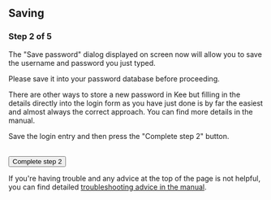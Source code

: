 <h2>Saving</h2>

<h3>Step 2 of 5</h3>

<p>The "Save password" dialog displayed on screen now will allow you to save the username and password you just typed.</p>

<p>Please save it into your password database before proceeding.</p>

<div class="info"><p>There are other ways to store a new password in Kee but filling in the details directly into the login form as you have just done is by far the easiest and almost always the correct approach. You can find more details in the manual.</p></div>

<div class="instruction">
<p>Save the login entry and then press the "Complete step 2" button.</p>
</div>

<form action="/step3" method="post"><br/>
  <input type="submit" value="Complete step 2"/>
</form>

<div>If you're having trouble and any advice at the top of the page is not helpful, you can find detailed <a href="https://github.com/luckyrat/KeeFox/wiki/en-%7C-Troubleshooting">troubleshooting advice in the manual</a>.</div>
